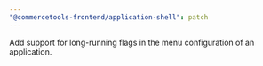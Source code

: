 ```yaml
---
"@commercetools-frontend/application-shell": patch
---
```


Add support for long-running flags in the menu configuration of an application.

